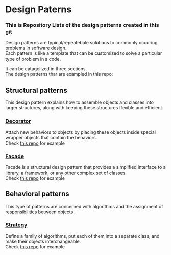 # Design Paterns
### This is Repository Lists of the design patterns created in this git

Design patterns are typical/repeatebale solutions to commonly occuring problems in software design. \
Each pattern is like a template that can be customized to solve a particular type of problem in a code.

It can be catagolized in three sections.\
The design patterns thar are exampled in this repo:

## Structural patterns
This design pattern explains how to assemble objects and classes into larger structures, along with keeping these structures flexible and efficient.

### [Decorator](https://github.com/NazemMahmud/design-paterns-php/tree/main/Decorator)
Attach new behaviors to objects by placing these objects inside special wrapper objects that contain the behaviors.\
Check [this repo](https://github.com/NazemMahmud/design-paterns-php/tree/main/Decorator) for example

### [Facade](https://github.com/NazemMahmud/design-paterns-php/tree/main/facade)  
Facade is a structural design pattern that provides a simplified interface to a library, a framework, or any other complex set of classes.\
Check [this repo](https://github.com/NazemMahmud/design-paterns-php/tree/main/facade) for example

## Behavioral patterns
This type of patterns are concerned with algorithms and the assignment of responsibilities between objects.

### [Strategy](https://github.com/NazemMahmud/strategy-pattern) 
Define a family of algorithms, put each of them into a separate class, and make their objects interchangeable.\
Check [this repo](https://github.com/NazemMahmud/strategy-pattern) for example
